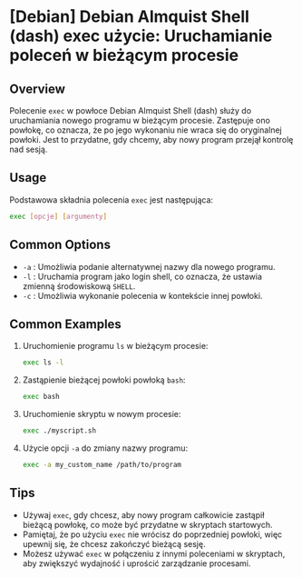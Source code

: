# [Debian] Debian Almquist Shell (dash) exec użycie: Uruchamianie poleceń w bieżącym procesie

## Overview
Polecenie `exec` w powłoce Debian Almquist Shell (dash) służy do uruchamiania nowego programu w bieżącym procesie. Zastępuje ono powłokę, co oznacza, że po jego wykonaniu nie wraca się do oryginalnej powłoki. Jest to przydatne, gdy chcemy, aby nowy program przejął kontrolę nad sesją.

## Usage
Podstawowa składnia polecenia `exec` jest następująca:

```sh
exec [opcje] [argumenty]
```

## Common Options
- `-a` : Umożliwia podanie alternatywnej nazwy dla nowego programu.
- `-l` : Uruchamia program jako login shell, co oznacza, że ustawia zmienną środowiskową `SHELL`.
- `-c` : Umożliwia wykonanie polecenia w kontekście innej powłoki.

## Common Examples
1. Uruchomienie programu `ls` w bieżącym procesie:
   ```sh
   exec ls -l
   ```

2. Zastąpienie bieżącej powłoki powłoką `bash`:
   ```sh
   exec bash
   ```

3. Uruchomienie skryptu w nowym procesie:
   ```sh
   exec ./myscript.sh
   ```

4. Użycie opcji `-a` do zmiany nazwy programu:
   ```sh
   exec -a my_custom_name /path/to/program
   ```

## Tips
- Używaj `exec`, gdy chcesz, aby nowy program całkowicie zastąpił bieżącą powłokę, co może być przydatne w skryptach startowych.
- Pamiętaj, że po użyciu `exec` nie wrócisz do poprzedniej powłoki, więc upewnij się, że chcesz zakończyć bieżącą sesję.
- Możesz używać `exec` w połączeniu z innymi poleceniami w skryptach, aby zwiększyć wydajność i uprościć zarządzanie procesami.